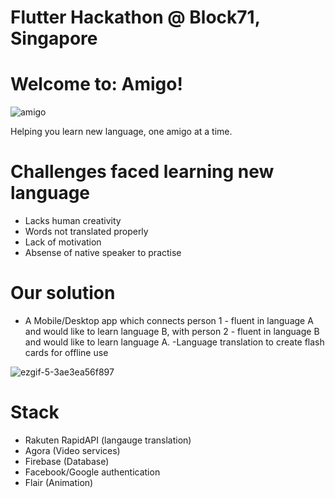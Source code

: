 # Flutter Hackathon @ Block71, Singapore


# Welcome to: Amigo!
![amigo](https://user-images.githubusercontent.com/51255469/58746816-5a361c80-8495-11e9-91c1-43e7cf7144cb.JPG)

Helping you learn new language, one amigo at a time.

# Challenges faced learning new language
- Lacks human creativity
- Words not translated properly
- Lack of motivation
- Absense of native speaker to practise


# Our solution
- A Mobile/Desktop app which connects person 1 - fluent in language A and would like to learn language B, with person 2 - fluent in language B and would like to learn language A.
-Language translation to create flash cards for offline use

![ezgif-5-3ae3ea56f897](https://user-images.githubusercontent.com/51255469/58746897-68d10380-8496-11e9-8dbb-cc5a713d8387.gif)


# Stack
- Rakuten RapidAPI (langauge translation)
- Agora (Video services)
- Firebase (Database)
- Facebook/Google authentication
- Flair (Animation)
